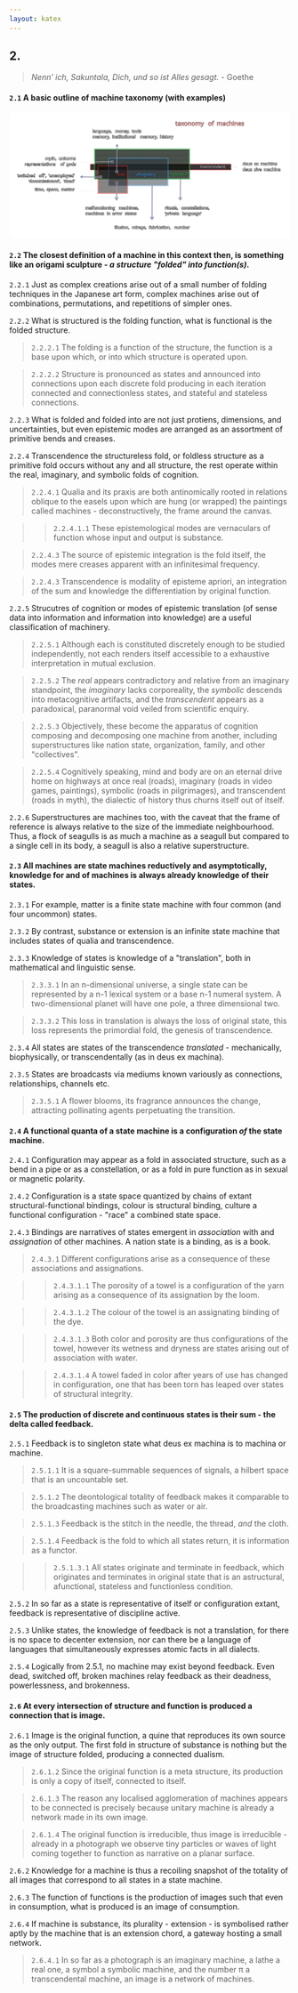 ```yaml
---
layout: katex
---
```


## 2.

> _Nenn’ ich, Sakuntala, Dich, und so ist Alles gesagt._ - Goethe

#### `2.1` A basic outline of machine taxonomy (with examples)
![tom](../../../../attachments/taxonomy_of_machines.svg) 


#### `2.2` The closest definition of a machine in this context then, is something like an origami sculpture - _a structure "folded" into function(s)_.

`2.2.1` Just as complex creations arise out of a small number of folding techniques in the Japanese art form, complex machines arise out of combinations, permutations, and repetitions of simpler ones.

`2.2.2` What is structured is the folding function, what is functional is the folded structure.

> `2.2.2.1` The folding is a function of the structure, the function is a base upon which, or into which structure is operated upon.

> `2.2.2.2` Structure is pronounced as states and announced into connections upon each discrete fold producing in each iteration connected and connectionless states, and stateful and stateless connections. 

`2.2.3` What is folded and folded into are not just protiens, dimensions, and uncertainties, but even epistemic modes are arranged as an assortment of primitive bends and creases.

`2.2.4` Transcendence the structureless fold, or foldless structure as a primitive fold occurs without any and all structure, the rest operate within the real, imaginary, and symbolic folds of cognition.

> `2.2.4.1` Qualia and its praxis are both antinomically rooted in relations oblique to the easels upon which are hung (or wrapped) the paintings called machines - deconstructively, the frame around the canvas. 

>> `2.2.4.1.1` These epistemological modes are vernaculars of function whose input and output is substance. 

> `2.2.4.3` The source of epistemic integration is the fold itself, the modes mere creases apparent with an infinitesimal frequency. 

> `2.2.4.3` Transcendence is modality of episteme apriori, an integration of the sum and knowledge the differentiation by original function.

`2.2.5` Strucutres of cognition or modes of epistemic translation (of sense data into information and information into knowledge) are a useful classification of machinery.

> `2.2.5.1` Although each is constituted discretely enough to be studied independently, not each renders itself accessible to a exhaustive interpretation in mutual exclusion. 

> `2.2.5.2` The _real_ appears contradictory and relative from an imaginary standpoint, the _imaginary_ lacks corporeality, the _symbolic_ descends into metacognitive artifacts, and the _transcendent_ appears as a paradoxical, paranormal void veiled from scientific enquiry.

> `2.2.5.3` Objectively, these become the apparatus of cognition composing and decomposing one machine from another, including superstructures like nation state, organization, family, and other "collectives".

> `2.2.5.4` Cognitively speaking, mind and body are on an eternal drive home on highways at once real (roads), imaginary (roads in video games, paintings), symbolic (roads in pilgrimages), and transcendent (roads in myth), the dialectic of history thus churns itself out of itself.

`2.2.6` Superstructures are machines too, with the caveat that the frame of reference is always relative to the size of the immediate neighbourhood. Thus, a flock of seagulls is as much a machine as a seagull but compared to a single cell in its body, a seagull is also a relative superstructure.


#### `2.3` All machines are state machines reductively and asymptotically, knowledge for and of machines is always already knowledge of their states.

`2.3.1` For example, matter is a finite state machine with four common (and four uncommon) states.

`2.3.2` By contrast, substance or extension is an infinite state machine that includes states of qualia and transcendence.

`2.3.3` Knowledge of states is knowledge of a "translation", both in mathematical and linguistic sense.

> `2.3.3.1` In an n-dimensional universe, a single state can be represented by a n-1 lexical system or a base n-1 numeral system. A two-dimensional planet will have one pole, a three dimensional two.

> `2.3.3.2` This loss in translation is always the loss of original state, this loss represents the primordial fold, the genesis of transcendence.

`2.3.4` All states are states of the transcendence _translated_ - mechanically, biophysically, or transcendentally (as in deus ex machina).

`2.3.5` States are broadcasts via mediums known variously as connections, relationships, channels etc. 

> `2.3.5.1` A flower blooms, its fragrance announces the change, attracting pollinating agents perpetuating the transition.


#### `2.4` A functional quanta of a state machine is a configuration _of_ the state machine.

`2.4.1` Configuration may appear as a fold in associated structure, such as a bend in a pipe or as a constellation, or as a fold in pure function as in sexual or magnetic polarity.

`2.4.2` Configuration is a state space quantized by chains of extant structural-functional bindings, colour is structural binding, culture a functional configuration - "race" a combined state space.

`2.4.3` Bindings are narratives of states emergent in _association_ with and _assignation_ of other machines. A nation state is a binding, as is a book.   

> `2.4.3.1` Different configurations arise as a consequence of these associations and assignations. 

>> `2.4.3.1.1` The porosity of a towel is a configuration of the yarn arising as a consequence of its assignation by the loom.

>> `2.4.3.1.2` The colour of the towel is an assignating binding of the dye.

>> `2.4.3.1.3` Both color and porosity are thus configurations of the towel, however its wetness and dryness are states arising out of association with water.

>> `2.4.3.1.4` A towel faded in color after years of use has changed in configuration, one that has been torn has leaped over states of structural integrity.


#### `2.5` The production of discrete and continuous states is their sum - the delta called feedback. 

`2.5.1` Feedback is to singleton state what deus ex machina is to machina or machine. 

> `2.5.1.1` It is a square-summable sequences of signals, a hilbert space that is an uncountable set. 

> `2.5.1.2` The deontological totality of feedback makes it comparable to the broadcasting machines such as water or air. 

> `2.5.1.3` Feedback is the stitch in the needle, the thread, _and_ the cloth.

> `2.5.1.4` Feedback is the fold to which all states return, it is information as a functor.

>> `2.5.1.3.1` All states originate and terminate in feedback, which originates and terminates in original state that is an astructural, afunctional, stateless and functionless condition.

`2.5.2` In so far as a state is representative of itself or configuration extant, feedback is representative of discipline active.

`2.5.3` Unlike states, the knowledge of feedback is not a translation, for there is no space to decenter extension, nor can there be a language of languages that simultaneously expresses atomic facts in all dialects.

`2.5.4` Logically from 2.5.1, no machine may exist beyond feedback. Even dead, switched off, broken machines relay feedback as their deadness, powerlessness, and brokenness. 


#### `2.6` At every intersection of structure and function is produced a connection that is image.

`2.6.1` Image is the original function, a quine that reproduces its own source as the only output. The first fold in structure of substance is nothing but the image of structure folded, producing a connected dualism.

> `2.6.1.2` Since the original function is a meta structure, its production is only a copy of itself, connected to itself.

> `2.6.1.3` The reason any localised agglomeration of machines appears to be connected is precisely because unitary machine is already a network made in its own image.

> `2.6.1.4` The original function is irreducible, thus image is irreducible - already in a photograph we observe tiny particles or waves of light coming together to function as narrative on a planar surface.

`2.6.2` Knowledge for a machine is thus a recoiling snapshot of the totality of all images that correspond to all states in a state machine.

`2.6.3` The function of functions is the production of images such that even in consumption, what is produced is an image of consumption.

`2.6.4` If machine is substance, its plurality - extension - is symbolised rather aptly by the machine that is an extension chord, a gateway hosting a small network.

> `2.6.4.1` In so far as a photograph is an imaginary machine, a lathe a real one, a symbol a symbolic machine, and the number π a transcendental machine, an image is a network of machines.